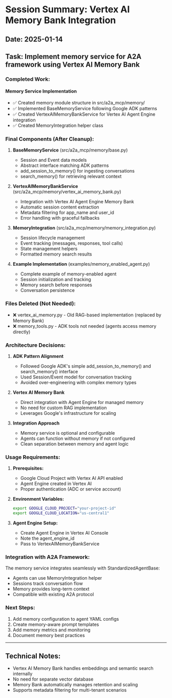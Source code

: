 # Session Summary: Vertex AI Memory Bank Integration

## Date: 2025-01-14
## Task: Implement memory service for A2A framework using Vertex AI Memory Bank

### Completed Work:

#### Memory Service Implementation
- ✅ Created memory module structure in src/a2a_mcp/memory/
- ✅ Implemented BaseMemoryService following Google ADK patterns
- ✅ Created VertexAIMemoryBankService for Vertex AI Agent Engine integration
- ✅ Created MemoryIntegration helper class

### Final Components (After Cleanup):

1. **BaseMemoryService** (src/a2a_mcp/memory/base.py)
   - Session and Event data models
   - Abstract interface matching ADK patterns
   - add_session_to_memory() for ingesting conversations
   - search_memory() for retrieving relevant context

2. **VertexAIMemoryBankService** (src/a2a_mcp/memory/vertex_ai_memory_bank.py)
   - Integration with Vertex AI Agent Engine Memory Bank
   - Automatic session content extraction
   - Metadata filtering for app_name and user_id
   - Error handling with graceful fallbacks

3. **MemoryIntegration** (src/a2a_mcp/memory/memory_integration.py)
   - Session lifecycle management
   - Event tracking (messages, responses, tool calls)
   - State management helpers
   - Formatted memory search results

4. **Example Implementation** (examples/memory_enabled_agent.py)
   - Complete example of memory-enabled agent
   - Session initialization and tracking
   - Memory search before responses
   - Conversation persistence

### Files Deleted (Not Needed):
- ❌ vertex_ai_memory.py - Old RAG-based implementation (replaced by Memory Bank)
- ❌ memory_tools.py - ADK tools not needed (agents access memory directly)

### Architecture Decisions:

1. **ADK Pattern Alignment**
   - Followed Google ADK's simple add_session_to_memory() and search_memory() interface
   - Used Session/Event model for conversation tracking
   - Avoided over-engineering with complex memory types

2. **Vertex AI Memory Bank**
   - Direct integration with Agent Engine for managed memory
   - No need for custom RAG implementation
   - Leverages Google's infrastructure for scaling

3. **Integration Approach**
   - Memory service is optional and configurable
   - Agents can function without memory if not configured
   - Clean separation between memory and agent logic

### Usage Requirements:

1. **Prerequisites:**
   - Google Cloud Project with Vertex AI API enabled
   - Agent Engine created in Vertex AI
   - Proper authentication (ADC or service account)

2. **Environment Variables:**
   ```bash
   export GOOGLE_CLOUD_PROJECT="your-project-id"
   export GOOGLE_CLOUD_LOCATION="us-central1"
   ```

3. **Agent Engine Setup:**
   - Create Agent Engine in Vertex AI Console
   - Note the agent_engine_id
   - Pass to VertexAIMemoryBankService

### Integration with A2A Framework:

The memory service integrates seamlessly with StandardizedAgentBase:
- Agents can use MemoryIntegration helper
- Sessions track conversation flow
- Memory provides long-term context
- Compatible with existing A2A protocol

### Next Steps:
1. Add memory configuration to agent YAML configs
2. Create memory-aware prompt templates
3. Add memory metrics and monitoring
4. Document memory best practices

---

## Technical Notes:

- Vertex AI Memory Bank handles embeddings and semantic search internally
- No need for separate vector database
- Memory Bank automatically manages retention and scaling
- Supports metadata filtering for multi-tenant scenarios